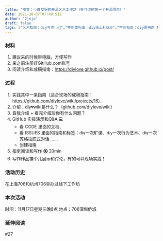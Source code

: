 ```yaml
---
title: "推文：小白友好的开源艺术工作坊（参与你的第一个开源项目）"
date: 2021-10-07T07:49:51Z
author: "2jojo"
draft: false
tags: ["艺术指南：diy写作 ✍🏻️","共同体指南：diy线上社区🌐","空间指南：diy图书馆 📚","艺术指南：diy诵读 🗣️","感官指南：diy一种沉默 😶","空间指南：diy学校 🏫"]
---
```


### 材料
1. 建议来的时候带电脑，方便写作
2. 来之前注册好GitHub.com账号
3. 阅读介绍和成稿指南：https://diylove.github.io/post/

### 过程
1. 实践其中一条指南（适合现场的成稿指南：https://github.com/diylove/wiki/projects/16）
2. 介绍：diy💔wiki是什么？（github.com/diylove/wiki）
0. 自我介绍 + 看完介绍后你有什么问题？
4. GitHub 实操演示和Q&A 💻
   - 看 CODE 里面的文档、 
   - 看 ISSUES 里面的指南和标签：diy一次旷课、diy一次行为艺术、diy一次苏格拉底式对话 ……
   - 创建指南
5. 指南阅读和写作 🔇 20min
5. 写作作品挨个儿展示和讨论，有的可以现场实践！

### 活动历史
在上海706和杭州706举办过线下工作坊

### 本次活动
时间：11月17日星期三晚8点
地点：706深圳侨城

### 延伸阅读
#27 

